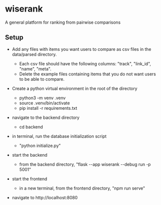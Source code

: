 # wiserank

A general platform for ranking from pairwise comparisons

## Setup

- Add any files with items you want users to compare as csv files in the data/parsed directory.
  - Each csv file should have the following columns: "track", "link_id", "name", "meta".
  - Delete the example files containing items that you do not want users to be able to compare.

- Create a python virtual environment in the root of the directory
  - python3 -m venv .venv
  - source .venv/bin/activate
  - pip install -r requirements.txt

- navigate to the backend directory
  - cd backend
- in terminal, run the database initialization script
  - "python initialize.py"

- start the backend
  - from the backend directory, "flask --app wiserank --debug run -p 5001"
- start the frontend
  - in a new terminal, from the frontend directory, "npm run serve"

- navigate to http://localhost:8080
